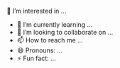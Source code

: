  👀 I’m interested in ...
- 🌱 I’m currently learning ...
- 💞️ I’m looking to collaborate on ...
- 📫 How to reach me ...
- 😄 Pronouns: ...
- ⚡ Fun fact: ...

<!---
Jfdchfdcc/Jfdchfdcc is a ✨ special ✨ repository because its `README.md` (this file) appears on your GitHub profile.
You can click the Preview link to take a look at your changes.
--->
